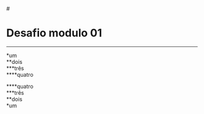 #<!DOCTYPE html>
<html lang="en">
<head>
    <meta charset="UTF-8">
    <meta name="viewport" content="width=device-width, initial-scale=1.0">
    <title>Desafio 01</title>
</head>
<body>
    <h1>Desafio modulo 01</h1>
    <hr>
    <p>*um <br> **dois <br> ***três <br> ****quatro</p>
    <p>****quatro <br> ***três <br> **dois <br> *um</p>
    
</body>
</html>
